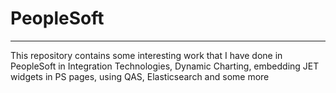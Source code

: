 # PeopleSoft
*****************************************************************************************************************************************
This repository contains some interesting work that I have done in PeopleSoft in Integration Technologies, Dynamic Charting, embedding JET widgets in PS pages, using QAS, Elasticsearch and some more
